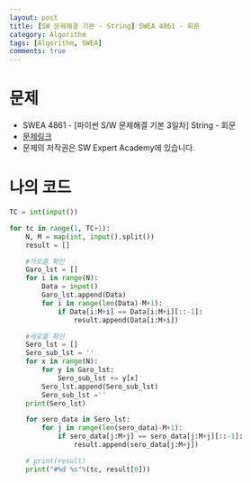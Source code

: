 ```yaml
---
layout: post
title: [SW 문제해결 기본 - String] SWEA 4861 - 회문
category: Algorithm
tags: [Algorithm, SWEA]
comments: true
---
```




# 문제

-  SWEA 4861 - [파이썬 S/W 문제해결 기본 3일차] String - 회문
-  [문제링크](<https://www.swexpertacademy.com/main/learn/course/subjectDetail.do?courseId=AVuPDN86AAXw5UW6&subjectId=AWOVGOEKqeoDFAWg#>)
-  문제의 저작권은 SW Expert Academy에 있습니다.



# 나의 코드


```python
TC = int(input())

for tc in range(1, TC+1):
    N, M = map(int, input().split())
    result = []

    #가로줄 확인
    Garo_lst = []
    for i in range(N):
        Data = input()
        Garo_lst.append(Data)
        for i in range(len(Data)-M+1):
            if Data[i:M+i] == Data[i:M+i][::-1]:
                result.append(Data[i:M+i])

    #세로줄 확인
    Sero_lst = []
    Sero_sub_lst = ''
    for x in range(N):
        for y in Garo_lst:
            Sero_sub_lst += y[x]
        Sero_lst.append(Sero_sub_lst)
        Sero_sub_lst =''
    print(Sero_lst)

    for sero_data in Sero_lst:
        for j in range(len(sero_data)-M+1):
            if sero_data[j:M+j] == sero_data[j:M+j][::-1]:
                result.append(sero_data[j:M+j])

    # print(result)
    print("#%d %s"%(tc, result[0]))
```
